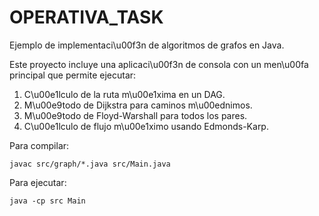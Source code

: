 # OPERATIVA_TASK

Ejemplo de implementaci\u00f3n de algoritmos de grafos en Java.

Este proyecto incluye una aplicaci\u00f3n de consola con un men\u00fa principal que permite ejecutar:

1. C\u00e1lculo de la ruta m\u00e1xima en un DAG.
2. M\u00e9todo de Dijkstra para caminos m\u00ednimos.
3. M\u00e9todo de Floyd-Warshall para todos los pares.
4. C\u00e1lculo de flujo m\u00e1ximo usando Edmonds-Karp.

Para compilar:

```
javac src/graph/*.java src/Main.java
```

Para ejecutar:

```
java -cp src Main
```
